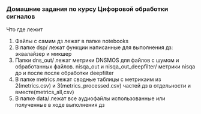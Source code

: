 ### Домашние задания по курсу Цифоровой обработки сигналов

Что где лежит
1) Файлы с самим дз лежат в папке notebooks
2) В папке dsp/ лежат функции написанные для выполнения дз: эквалайзер и микшер
3) Папки dns_out/ лежат метрики DNSMOS для файлов с шумом и обработанных файлов. nisqa_out и nisqa_out_deepfilter/  метрики nisqa до и после  после обработки deepfilter
4) В папке metrics лежат сводные таблицы с метрикаим из 2(metrics.csv) и 3(metrics_processed.csv) частей дз в отдельности и вместе(metrics_all,csv)
5) В папке data/ лежат все аудиофайлы использованные или полученные в ходе выполнения дз
   
